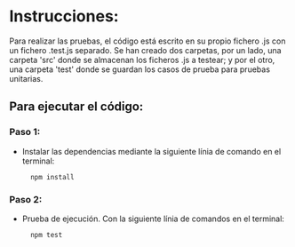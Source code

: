 # Instrucciones:

Para realizar las pruebas, el código está escrito en su propio fichero .js con un fichero .test.js separado. Se han creado dos carpetas, por un lado, una carpeta 'src' donde se almacenan los ficheros .js a testear; y por el otro, una carpeta 'test' donde se guardan los casos de prueba para pruebas unitarias.

## Para ejecutar el código:

### Paso 1:

- Instalar las dependencias mediante la siguiente línia de comando en el terminal:

        npm install

### Paso 2:

- Prueba de ejecución. Con la siguiente línia de comandos en el terminal:

        npm test
